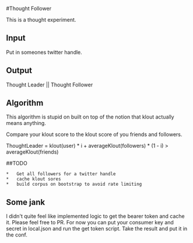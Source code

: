 #Thought Follower

This is a thought experiment.

## Input

Put in someones twitter handle.

## Output

Thought Leader || Thought Follower

## Algorithm

This algorithm is stupid on built on top of the notion that klout actually means anything.

Compare your klout score to the klout score of you friends and followers.

ThoughtLeader = klout(user) * i + averageKlout(followers) * (1 - i) > averageKlout(friends)

##TODO

    *   Get all followers for a twitter handle
    *   cache klout sores
    *   build corpus on bootstrap to avoid rate limiting
    
## Some jank
I didn't quite feel like implemented logic to get the bearer token and cache it. Please feel free to PR. For now you can put your consumer key and secret in local.json and run the get token script. Take the result and put it in the conf.